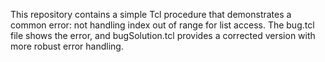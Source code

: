 This repository contains a simple Tcl procedure that demonstrates a common error: not handling index out of range for list access. The bug.tcl file shows the error, and bugSolution.tcl provides a corrected version with more robust error handling.